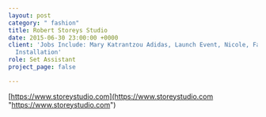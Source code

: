 ```yaml
---
layout: post
category: " fashion"
title: Robert Storeys Studio
date: 2015-06-30 23:00:00 +0000
client: 'Jobs Include: Mary Katrantzou Adidas, Launch Event, Nicole, Farhi Window
  Installation'
role: Set Assistant
project_page: false

---
```

[https://www.storeystudio.com](https://www.storeystudio.com "https://www.storeystudio.com")